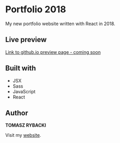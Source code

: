 # Portfolio 2018

My new portfolio website written with React in 2018.

## Live preview
[Link to github.io preview page - coming soon](https://github.com/TomaszRybacki)

## Built with

* JSX
* Sass
* JavaScript
* React

## Author

__TOMASZ RYBACKI__

Visit my [website](http://tomasz-rybacki.pl).
